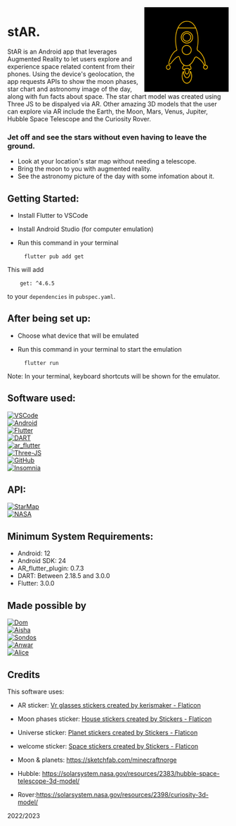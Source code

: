 <img src="android/app/src/main/res/mipmap-xxxhdpi/ic_launcher.png" align="right" />

# stAR.

StAR is an Android app that leverages Augmented Reality to let users explore and experience space related content from their phones. Using the device's geolocation, the app requests APIs to show the moon phases, star chart and astronomy image of the day, along with fun facts about space. The star chart model was created using Three JS to be dispalyed via AR. Other amazing 3D models that the user can explore via AR include the Earth, the Moon, Mars, Venus, Jupiter, Hubble Space Telescope and the Curiosity Rover.

### Jet off and see the stars without even having to leave the ground. 

+ Look at your location's star map without needing a telescope.
+ Bring the moon to you with augmented reality.
+ See the astronomy picture of the day with some infomation about it.

## Getting Started:
+ Install Flutter to VSCode
+ Install Android Studio (for computer emulation)
+ Run this command in your terminal

        flutter pub add get
This will add

        get: ^4.6.5

to your `dependencies` in `pubspec.yaml`.

## After being set up:
+ Choose what device that will be emulated 
+ Run this command in your terminal to start the emulation

        flutter run

Note: In your terminal, keyboard shortcuts will be shown for the emulator.

## Software used:
[![VSCode]][VSCode-url]
<br> [![Android]][Android-url]
<br> [![Flutter]][Flutter-url]
<br> [![DART]][DART-url]
<br> [![ar_flutter]][ar_flutter-url]
<br> [![Three-JS]][Three-JS-url]
<br> [![GitHub]][GitHub-url]
<br> [![Insomnia]][Insmonia-url]

## API:
[![StarMap]][StarMap-url]
<br> [![NASA]][NASA-url]

## Minimum System Requirements:
+ Android: 12
+ Android SDK: 24
+ AR_flutter_plugin: 0.7.3
+ DART: Between 2.18.5 and 3.0.0
+ Flutter: 3.0.0

## Made possible by
[![Dom]][Dom-url]
<br> [![Aisha]][Aisha-url]
<br> [![Sondos]][Sondos-url]
<br> [![Anwar]][Anwar]
<br> [![Alice]][Alice-url]

## Credits
This software uses:
- AR sticker: <a href="10 Free vr glasses Stickers for download in SVG, PNG formats | Flaticon" title="vr glasses stickers">Vr glasses stickers created by kerismaker - Flaticon</a>

- Moon phases sticker: <a href="407 Free house Stickers for download in SVG, PNG formats | Flaticon" title="house stickers">House stickers created by Stickers - Flaticon</a>

- Universe sticker: <a href="251 Free planet Stickers for download in SVG, PNG formats | Flaticon" title="planet stickers">Planet stickers created by Stickers - Flaticon</a>

- welcome sticker: <a href="321 Free space Stickers for download in SVG, PNG formats | Flaticon" title="space stickers">Space stickers created by Stickers - Flaticon</a>

- Moon & planets: https://sketchfab.com/minecraftnorge
- Hubble: https://solarsystem.nasa.gov/resources/2383/hubble-space-telescope-3d-model/
- Rover:https://solarsystem.nasa.gov/resources/2398/curiosity-3d-model/



[VSCode-url]: https://code.visualstudio.com/
[VSCode]: https://img.shields.io/badge/IDE-VS%20Code-blue
[Android-url]: https://developer.android.com/studio
[Android]: https://img.shields.io/badge/Emulation-Android%20Studio-brightgreen
[DART-url]: https://dart.dev/
[DART]: https://img.shields.io/badge/Programming-Dart-blue
[Flutter-url]: https://flutter.dev/
[Flutter]: https://img.shields.io/badge/UI-Flutter-blue
[ar_flutter-url]: https://pub.dev/packages/ar_flutter_plugin
[ar_flutter]: https://img.shields.io/badge/AR-ar__flutter__plugin-orange
[Insmonia-url]: https://insomnia.rest/
[Insomnia]: https://img.shields.io/badge/API%20testing-Insomnia-blueviolet
[Three-JS]:https://img.shields.io/badge/3D-Three%20JS-yellow
[Three-JS-url]:https://threejs.org/
[GitHub]:https://img.shields.io/badge/Models%20Storage-GitHub-lightgrey
[Github-url]: https://github.com/

[StarMap-url]: https://docs.astronomyapi.com/endpoints/studio/star-chart
[StarMap]: https://img.shields.io/badge/StarMap-AstronomyAPI-black
[NASA-url]: https://api.nasa.gov/
[NASA]: https://img.shields.io/badge/Star%20Facts-NASA%20API-navy

[Dom-url]: https://github.com/BaiDom
[Dom]: https://img.shields.io/badge/Cosmic%20Janitor-Dom%20Baily-blueviolet?style=for-the-badge
[Sondos-url]: https://github.com/sondos-ahmed
[Sondos]: https://img.shields.io/badge/Detective-Sondos%20Bettamer-teal?style=for-the-badge
[Aisha-url]: https://github.com/rivendellf
[Aisha]: https://img.shields.io/badge/Stargirl-Aisha%20Hamid-critical?style=for-the-badge
[Anwar-url]: https://github.com/inc-cat
[Anwar]: https://img.shields.io/badge/Chef-Anwar%20Louis-black?style=for-the-badge
[Alice-url]: https://github.com/captainread
[Alice]: https://img.shields.io/badge/Captain-Alice%20Read-pink?style=for-the-badge

2022/2023
